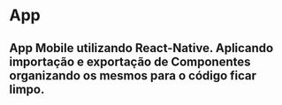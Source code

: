 # App
## App Mobile utilizando React-Native. Aplicando importação e exportação de Componentes organizando os mesmos para o código ficar limpo.
